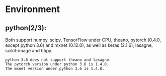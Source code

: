 # Environment
## python(2/3): 
Both support numpy, scipy, TensorFlow under CPU, theano, pytorch (0.4.0, except python 3.6) and mxnet (0.12.0), as well as keras (2.1.6), lasagne, scikit-image and h5py.
```
python 3.6 does not support theano and lasagne.
The pytorch version under python 3.6 is 1.4.0.
The mxnet version under python 3.6 is 1.4.0.
```
